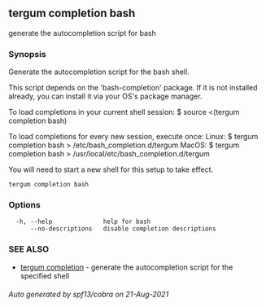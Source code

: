 ## tergum completion bash

generate the autocompletion script for bash

### Synopsis


Generate the autocompletion script for the bash shell.

This script depends on the 'bash-completion' package.
If it is not installed already, you can install it via your OS's package manager.

To load completions in your current shell session:
$ source <(tergum completion bash)

To load completions for every new session, execute once:
Linux:
  $ tergum completion bash > /etc/bash_completion.d/tergum
MacOS:
  $ tergum completion bash > /usr/local/etc/bash_completion.d/tergum

You will need to start a new shell for this setup to take effect.
  

```
tergum completion bash
```

### Options

```
  -h, --help              help for bash
      --no-descriptions   disable completion descriptions
```

### SEE ALSO

* [tergum completion](tergum_completion.md)	 - generate the autocompletion script for the specified shell

###### Auto generated by spf13/cobra on 21-Aug-2021
